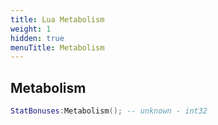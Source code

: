 ```yaml
---
title: Lua Metabolism
weight: 1
hidden: true
menuTitle: Metabolism
---
```

## Metabolism
```lua
StatBonuses:Metabolism(); -- unknown - int32
```
